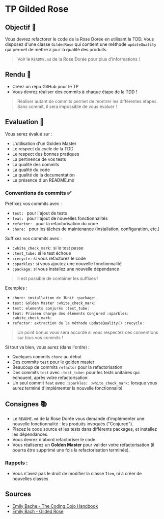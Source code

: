 # TP Gilded Rose

## Objectif 🏁

Vous devrez refactorer le code de la Rose Dorée en utilisant la TDD.
Vous disposez d'une classe `GildedRose` qui contient une méthode `updateQuality` qui permet de mettre à jour la qualité des produits.

> Voir le `README.md` de la Rose Dorée pour plus d'informations !

## Rendu 📮

- Créez un répo GitHub pour le TP
- Vous devrez réaliser des commits à chaque étape de la TDD !

> Réaliser autant de commits permet de montrer les différentes étapes. Sans commit, il sera impossible de vous évaluer !

## Evaluation 📝

Vous serez évalué sur :
- L'utilisation d'un Golden Master
- Le respect du cycle de la TDD
- Le respect des bonnes pratiques
- La pertinence de vos tests
- La qualité des commits
- La qualité du code 
- La qualité de la documentation
- La présence d'un README.md

### Conventions de commits ✅

Préfixez vos commits avec : 
- `test: ` pour l'ajout de tests
- `feat: ` pour l'ajout de nouvelles fonctionnalités
- `refactor: ` pour la refactorisation du code
- `chore: ` pour les tâches de maintenance (installation, configuration, etc.)

Suffixez vos commits avec :
- `:white_check_mark:` si le test passe
- `:test_tube:` si le test échoue
- `:recycle:` si vous refactorez le code
- `:sparkles:` si vous ajoutez une nouvelle fonctionnalité
- `:package:` si vous installez une nouvelle dépendance

> Il est possible de combiner les suffixes !

Exemples : 
- `chore: installation de JUnit :package:`
- `test: Golden Master :white_check_mark:`
- `test: elements conjurés :test_tube:`
- `feat: Priseen charge des éléments Conjured :sparkles: :white_check_mark:`
- `refactor: extraction de la méthode updateQuality() :recycle:`

> Un point bonus vous sera accordé si vous respectez ces conventions sur tous vos commits !

Si tout va bien, vous aurez (dans l'ordre) : 
- Quelques commits `chore` au début
- Des commits `test` pour le golden master
- Beaucoup de commits `refactor` pour la refactorisation
- Des commits `test` avec `:test_tube:` pour les tests unitaires qui échouent, après votre refactorisation
- Un seul commit `feat` avec `:sparkles: :white_check_mark:` lorsque vous aurez terminé d'implémenter la nouvelle fonctionnalité

## Consignes 📚

- Le `README.md` de la Rose Dorée vous demande d'implémenter une nouvelle fonctionnalité : les produits invoqués ("Conjured").
- Placez le code source et les tests dans différents packages, et installez les dépendances.
- Vous devrez d'abord refactoriser le code.
- Vous réaliserez un **Golden Master** pour valider votre refactorisation (il pourra être supprimé une fois la refactorisation terminée).

### Rappels : 
- Vous n'avez pas le droit de modifier la classe `Item`, ni à créer de nouvelles classes

## Sources

- [Emily Bache - The Coding Dojo Handbook](https://leanpub.com/codingdojohandbook)
- [Emily Bach - Gilded Rose](https://github.com/emilybache/GildedRose-Refactoring-Kata/tree/main)